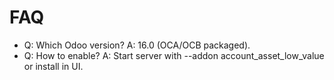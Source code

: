 # FAQ

- Q: Which Odoo version? A: 16.0 (OCA/OCB packaged).
- Q: How to enable? A: Start server with --addon account_asset_low_value or install in UI.
